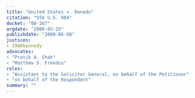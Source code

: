 ```yaml
---
title: "United States v. Denedo"
citation: "556 U.S. 904"
docket: "08-267"
argdate: "2009-03-25"
publishdate: "2009-06-08"
justices:
- 1988kennedy
advocates:
- "Pratik A. Shah"
- "Matthew S. Freedus"
roles:
- "Assistant to the Solicitor General, on behalf of the Petitioner"
- "on behalf of the Respondent"
summary: ""
---
```


